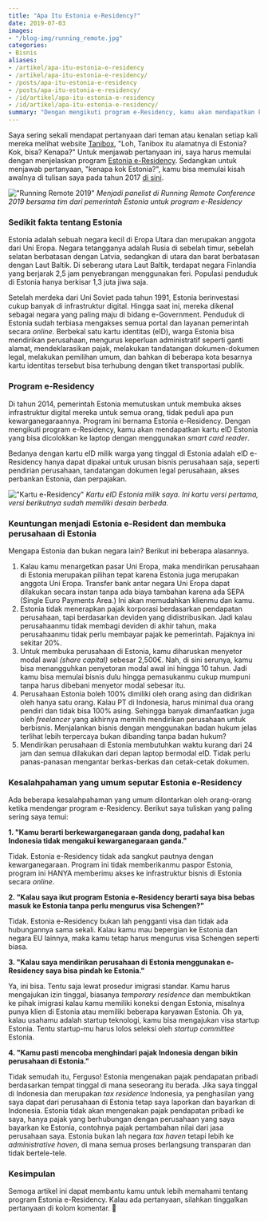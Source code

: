 ```yaml
---
title: "Apa Itu Estonia e-Residency?"
date: 2019-07-03
images:
- "/blog-img/running_remote.jpg"
categories:
- Bisnis
aliases:
- /artikel/apa-itu-estonia-e-residency
- /artikel/apa-itu-estonia-e-residency/
- /posts/apa-itu-estonia-e-residency
- /posts/apa-itu-estonia-e-residency/
- /id/artikel/apa-itu-estonia-e-residency
- /id/artikel/apa-itu-estonia-e-residency/
summary: "Dengan mengikuti program e-Residency, kamu akan mendapatkan kartu eID Estonia."
---
```


Saya sering sekali mendapat pertanyaan dari teman atau kenalan setiap kali mereka melihat website [Tanibox](https://tanibox.com), "Loh, Tanibox itu alamatnya di Estonia? Kok, bisa? Kenapa?" Untuk menjawab pertanyaan ini, saya harus memulai dengan menjelaskan program [Estonia e-Residency](http://e-resident.gov.ee/). Sedangkan untuk menjawab pertanyaan, "kenapa kok Estonia?", kamu bisa memulai kisah awalnya di tulisan saya pada tahun 2017 [di sini](/id/artikel/pengalaman-mengagumkan-mendaftarkan-perusahaan-di-estonia).

!["Running Remote 2019"](/blog-img/running_remote.jpg)
*Menjadi panelist di Running Remote Conference 2019 bersama tim dari pemerintah Estonia untuk program e-Residency*

### Sedikit fakta tentang Estonia

Estonia adalah sebuah negara kecil di Eropa Utara dan merupakan anggota dari Uni Eropa. Negara tetangganya adalah Rusia di sebelah timur, sebelah selatan berbatasan dengan Latvia, sedangkan di utara dan barat berbatasan dengan Laut Baltik. Di seberang utara Laut Baltik, terdapat negara Finlandia yang berjarak 2,5 jam penyebrangan menggunakan feri. Populasi penduduk di Estonia hanya berkisar 1,3 juta jiwa saja.

Setelah merdeka dari Uni Soviet pada tahun 1991, Estonia berinvestasi cukup banyak di infrastruktur digital. Hingga saat ini, mereka dikenal sebagai negara yang paling maju di bidang e-Government. Penduduk di Estonia sudah terbiasa mengakses semua portal dan layanan pemerintah secara _online_. Berbekal satu kartu identitas (eID), warga Estonia bisa mendirikan perusahaan, mengurus keperluan administratif seperti ganti alamat, mendeklarasikan pajak, melakukan tandatangan dokumen-dokumen legal, melakukan pemilihan umum, dan bahkan di beberapa kota besarnya kartu identitas tersebut bisa terhubung dengan tiket transportasi publik.

### Program e-Residency

Di tahun 2014, pemerintah Estonia memutuskan untuk membuka akses infrastruktur digital mereka untuk semua orang, tidak peduli apa pun kewarganegaraannya. Program ini bernama Estonia e-Residency. Dengan mengikuti program e-Residency, kamu akan mendapatkan kartu eID Estonia yang bisa dicolokkan ke laptop dengan menggunakan _smart card reader_.

Bedanya dengan kartu eID milik warga yang tinggal di Estonia adalah eID e-Residency hanya dapat dipakai untuk urusan bisnis perusahaan saja, seperti pendirian perusahaan, tandatangan dokumen legal perusahaan, akses perbankan Estonia, dan perpajakan.

!["Kartu e-Residency"](/blog-img/e-residency_asep.jpg)
*Kartu eID Estonia milik saya. Ini kartu versi pertama, versi berikutnya sudah memiliki desain berbeda.*

### Keuntungan menjadi Estonia e-Resident dan membuka perusahaan di Estonia

Mengapa Estonia dan bukan negara lain? Berikut ini beberapa alasannya.

1. Kalau kamu menargetkan pasar Uni Eropa, maka mendirikan perusahaan di Estonia merupakan pilihan tepat karena Estonia juga merupakan anggota Uni Eropa. Transfer bank antar negara Uni Eropa dapat dilakukan secara instan tanpa ada biaya tambahan karena ada SEPA (Single Euro Payments Area.) Ini akan memudahkan klienmu dan kamu.
2. Estonia tidak menerapkan pajak korporasi berdasarkan pendapatan perusahaan, tapi berdasarkan deviden yang didistribusikan. Jadi kalau perusahaanmu tidak membagi deviden di akhir tahun, maka perusahaanmu tidak perlu membayar pajak ke pemerintah. Pajaknya ini sekitar 20%.
3. Untuk membuka perusahaan di Estonia, kamu diharuskan menyetor modal awal _(share capital)_ sebesar 2,500€. Nah, di sini serunya, kamu bisa menangguhkan penyetoran modal awal ini hingga 10 tahun. Jadi kamu bisa memulai bisnis dulu hingga pemasukanmu cukup mumpuni tanpa harus dibebani menyetor modal sebesar itu.
4. Perusahaan Estonia boleh 100% dimiliki oleh orang asing dan didirikan oleh hanya satu orang. Kalau PT di Indonesia, harus minimal dua orang pendiri dan tidak bisa 100% asing. Sehingga banyak dimanfaatkan juga oleh _freelancer_ yang akhirnya memilih mendirikan perusahaan untuk berbisnis. Menjalankan bisnis dengan menggunakan badan hukum jelas terlihat lebih terpercaya bukan dibanding tanpa badan hukum?
5. Mendirikan perusahaan di Estonia membutuhkan waktu kurang dari 24 jam dan semua dilakukan dari depan laptop bermodal eID. Tidak perlu panas-panasan mengantar berkas-berkas dan cetak-cetak dokumen.

### Kesalahpahaman yang umum seputar Estonia e-Residency

Ada beberapa kesalahpahaman yang umum dilontarkan oleh orang-orang ketika mendengar program e-Residency. Berikut saya tuliskan yang paling sering saya temui:

**1. "Kamu berarti berkewarganegaraan ganda dong, padahal kan Indonesia tidak mengakui kewarganegaraan ganda."**

Tidak. Estonia e-Residency tidak ada sangkut pautnya dengan kewarganegaraan. Program ini tidak memberikanmu paspor Estonia, program ini HANYA memberimu akses ke infrastruktur bisnis di Estonia secara _online_.

**2. "Kalau saya ikut program Estonia e-Residency berarti saya bisa bebas masuk ke Estonia tanpa perlu mengurus visa Schengen?"**

Tidak. Estonia e-Residency bukan lah pengganti visa dan tidak ada hubungannya sama sekali. Kalau kamu mau bepergian ke Estonia dan negara EU lainnya, maka kamu tetap harus mengurus visa Schengen seperti biasa.

**3. "Kalau saya mendirikan perusahaan di Estonia menggunakan e-Residency saya bisa pindah ke Estonia."**

Ya, ini bisa. Tentu saja lewat prosedur imigrasi standar. Kamu harus mengajukan izin tinggal, biasanya _temporary residence_ dan membuktikan ke pihak imigrasi kalau kamu memiliki koneksi dengan Estonia, misalnya punya klien di Estonia atau memiliki beberapa karyawan Estonia. Oh ya, kalau usahamu adalah startup teknologi, kamu bisa mengajukan visa startup Estonia. Tentu startup-mu harus lolos seleksi oleh _startup committee_ Estonia.

**4. "Kamu pasti mencoba menghindari pajak Indonesia dengan bikin perusahaan di Estonia."**

Tidak semudah itu, Ferguso! Estonia mengenakan pajak pendapatan pribadi berdasarkan tempat tinggal di mana seseorang itu berada. Jika saya tinggal di Indonesia dan merupakan _tax residence_ Indonesia, ya penghasilan yang saya dapat dari perusahaan di Estonia tetap saya laporkan dan bayarkan di Indonesia. Estonia tidak akan mengenakan pajak pendapatan pribadi ke saya, hanya pajak yang berhubungan dengan perusahaan yang saya bayarkan ke Estonia, contohnya pajak pertambahan nilai dari jasa perusahaan saya. Estonia bukan lah negara _tax haven_ tetapi lebih ke _administrative haven_, di mana semua proses berlangsung transparan dan tidak bertele-tele.

### Kesimpulan

Semoga artikel ini dapat membantu kamu untuk lebih memahami tentang program Estonia e-Residency. Kalau ada pertanyaan, silahkan tinggalkan pertanyaan di kolom komentar. 🙂
